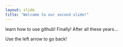 ```yaml
---
layout: slide
title: "Welcome to our second slide!"
---
```

learn how to use github! Finally! After all these years...

Use the left arrow to go back!
